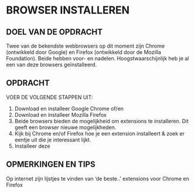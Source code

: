 # BROWSER INSTALLEREN

## DOEL VAN DE OPDRACHT

Twee van de bekendste webbrowsers op dit moment zijn Chrome (ontwikkeld door Google) en Firefox (ontwikkeld door de Mozilla Foundation). Beide hebben voor- en nadelen. Hoogstwaarschijnlijk heb je al een van deze browsers geïnstalleerd.

## OPDRACHT

VOER DE VOLGENDE STAPPEN UIT:

1. Download en installeer Google Chrome of/en
2. Download en installeer Mozilla Firefox
3. Beide browsers bieden de mogelijkheid om extensions te installeren. Dit geeft een browser nieuwe mogelijkheden.
4. Kijk bij Chrome en/of Firefox hoe je een extension installeert & zoek er eentje uit die je interessant lijkt.
5. Installeer deze

## OPMERKINGEN EN TIPS

Op internet zijn lijstjes te vinden van ‘de beste..’ extensions voor Chrome en Firefox


<!--- ------------ DIT COMMENTAAR LATEN STAAN AUB ------------
------------------ ------------------------------ ------------
------------------ eagle ref:84799120
------------------ ------------------------------ ------------
------------------ DIT COMMENTAAR LATEN STAAN AUB -------- -->